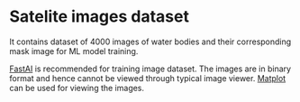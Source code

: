 # **Satelite images dataset**

It contains dataset of 4000 images of water bodies and their corresponding mask image for ML model training.

[FastAI](https://github.com/fastai/fastai) is recommended for training image dataset.
The images are in binary format and hence cannot be viewed through typical image viewer.
[Matplot](https://github.com/matplotlib/matplotlib) can be used for viewing the images.
